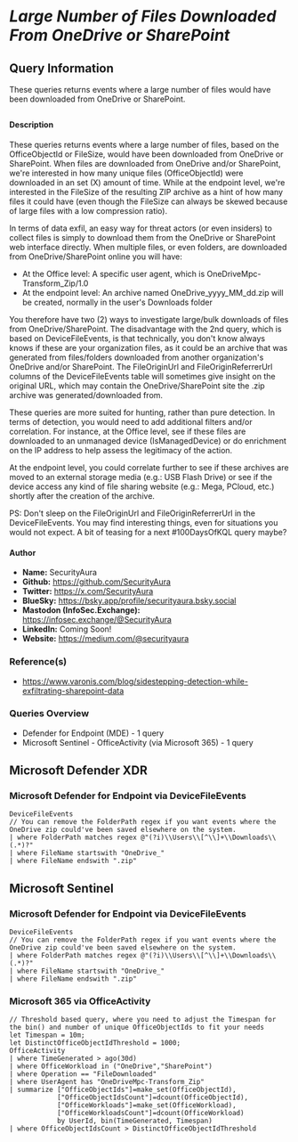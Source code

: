 # *Large Number of Files Downloaded From OneDrive or SharePoint*

## Query Information

These queries returns events where a large number of files would have been downloaded from OneDrive or SharePoint.

##

#### Description

These queries returns events where a large number of files, based on the OfficeObjectId or FileSize, would have been downloaded from OneDrive or SharePoint. When files are downloaded from OneDrive and/or SharePoint, we're interested in how many unique files (OfficeObjectId) were downloaded in an set (X) amount of time. While at the endpoint level, we're interested in the FileSize of the resulting ZIP archive as a hint of how many files it could have (even though the FileSize can always be skewed because of large files with a low compression ratio).

In terms of data exfil, an easy way for threat actors (or even insiders) to collect files is simply to download them from the OneDrive or SharePoint web interface directly. When multiple files, or even folders, are downloaded from OneDrive/SharePoint online you will have:

- At the Office level: A specific user agent, which is OneDriveMpc-Transform_Zip/1.0
- At the endpoint level: An archive named OneDrive_yyyy_MM_dd.zip will be created, normally in the user's Downloads folder

You therefore have two (2) ways to investigate large/bulk downloads of files from OneDrive/SharePoint. The disadvantage with the 2nd query, which is based on DeviceFileEvents, is that technically, you don't know always knows if these are your organization files, as it could be an archive that was generated from files/folders downloaded from another organization's OneDrive and/or SharePoint. The FileOriginUrl and FileOriginReferrerUrl columns of the DeviceFileEvents table will sometimes give insight on the original URL, which may contain the OneDrive/SharePoint site the .zip archive was generated/downloaded from.

These queries are more suited for hunting, rather than pure detection. In terms of detection, you would need to add additional filters and/or correlation. For instance, at the Office level, see if these files are downloaded to an unmanaged device (IsManagedDevice) or do enrichment on the IP address to help assess the legitimacy of the action.

At the endpoint level, you could correlate further to see if these archives are moved to an external storage media (e.g.: USB Flash Drive) or see if the device access any kind of file sharing website (e.g.: Mega, PCloud, etc.) shortly after the creation of the archive.

PS: Don't sleep on the FileOriginUrl and FileOriginReferrerUrl in the DeviceFileEvents. You may find interesting things, even for situations you would not expect. A bit of teasing for a next #100DaysOfKQL query maybe?

#### Author <Optional>
- **Name:** SecurityAura
- **Github:** https://github.com/SecurityAura
- **Twitter:** https://x.com/SecurityAura
- **BlueSky:** https://bsky.app/profile/securityaura.bsky.social
- **Mastodon (InfoSec.Exchange):** https://infosec.exchange/@SecurityAura
- **LinkedIn:** Coming Soon!
- **Website:** https://medium.com/@securityaura

### Reference(s)

- https://www.varonis.com/blog/sidestepping-detection-while-exfiltrating-sharepoint-data

### Queries Overview ###

- Defender for Endpoint (MDE) - 1 query
- Microsoft Sentinel - OfficeActivity (via Microsoft 365) - 1 query

## Microsoft Defender XDR ##
### Microsoft Defender for Endpoint via DeviceFileEvents ###
```KQL
DeviceFileEvents
// You can remove the FolderPath regex if you want events where the OneDrive zip could've been saved elsewhere on the system.
| where FolderPath matches regex @"(?i)\\Users\\[^\\]+\\Downloads\\(.*)?"
| where FileName startswith "OneDrive_"
| where FileName endswith ".zip"
```
## Microsoft Sentinel ##
### Microsoft Defender for Endpoint via DeviceFileEvents ###
```KQL
DeviceFileEvents
// You can remove the FolderPath regex if you want events where the OneDrive zip could've been saved elsewhere on the system.
| where FolderPath matches regex @"(?i)\\Users\\[^\\]+\\Downloads\\(.*)?"
| where FileName startswith "OneDrive_"
| where FileName endswith ".zip"
```
### Microsoft 365 via OfficeActivity ###
```KQL
// Threshold based query, where you need to adjust the Timespan for the bin() and number of unique OfficeObjectIds to fit your needs
let Timespan = 10m;
let DistinctOfficeObjectIdThreshold = 1000;
OfficeActivity
| where TimeGenerated > ago(30d)
| where OfficeWorkload in ("OneDrive","SharePoint")
| where Operation == "FileDownloaded"
| where UserAgent has "OneDriveMpc-Transform_Zip"
| summarize ["OfficeObjectIds"]=make_set(OfficeObjectId),
            ["OfficeObjectIdsCount"]=dcount(OfficeObjectId),
            ["OfficeWorkloads"]=make_set(OfficeWorkload),
            ["OfficeWorkloadsCount"]=dcount(OfficeWorkload)
            by UserId, bin(TimeGenerated, Timespan)
| where OfficeObjectIdsCount > DistinctOfficeObjectIdThreshold
```
